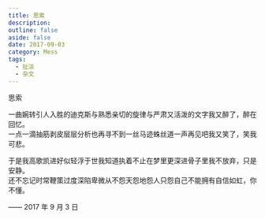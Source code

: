 ```yaml
---
title: 思索
description: 
outline: false
aside: false
date: 2017-09-03
category: Mess
tags:
  - 扯淡
  - 杂文
---
```


<!--@include: ../../../.vitepress/template/PostCommon.md-->


思索

一曲婉转引人入胜的迪克斯与熟悉亲切的旋律与严肃又活泼的文字我又醉了，醉在回忆。<br/>
一点一滴抽筋剥皮层层分析也再寻不到一丝马迹蛛丝道一声再见吧我又笑了，笑我可悲。

于是我高歌凯进好似轻浮于世我知道执着不止在梦里更深进骨子里我不放弃，只是安静。<br/>
还不忘记时常鞭策过度深陷卑微从不怨天怨地怨人只怨自己不能拥有自信如虹，你不懂。

—— 2017 年 9 月 3 日
